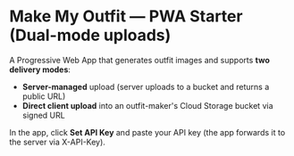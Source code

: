 # Make My Outfit — PWA Starter (Dual-mode uploads)

A Progressive Web App that generates outfit images and supports **two delivery modes**:
- **Server-managed** upload (server uploads to a bucket and returns a public URL)
- **Direct client upload** into an outfit-maker's Cloud Storage bucket via signed URL 

In the app, click **Set API Key** and paste your API key (the app forwards it to the server via X-API-Key).
